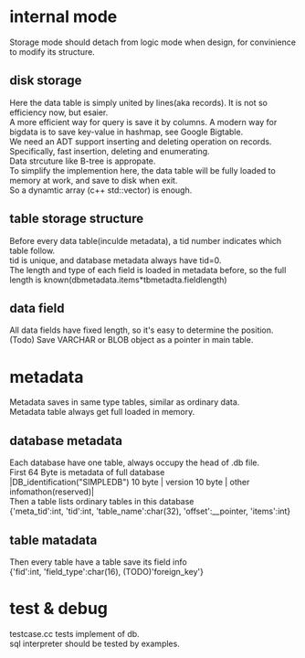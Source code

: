 # internal mode  
Storage mode should detach from logic mode when design, for convinience to modify its structure.  
## disk storage  
Here the data table is simply united by lines(aka records). It is not so efficiency now, but esaier.  
A more efficient way for query is save it by columns. A modern way for bigdata is to save key-value in hashmap, see Google Bigtable.  
We need an ADT support inserting and deleting operation on records. Specifically, fast insertion, deleting and enumerating.  
Data strcuture like B-tree is appropate.  
To simplify the implemention here, the data table will be fully loaded to memory at work, and save to disk when exit.  
So a dynamtic array (c++ std::vector) is enough.  
## table storage structure  
Before every data table(inculde metadata), a tid number indicates which table follow.  
tid is unique, and database metadata always have tid=0.  
The length and type of each field is loaded in metadata before, so the full length is known(dbmetadata.items*tbmetadta.fieldlength)  
## data field  
All data fields have fixed length, so it's easy to determine the position.  
(Todo) Save VARCHAR or BLOB object as a pointer in main table.  

# metadata  
Metadata saves in same type tables, similar as ordinary data.  
Metadata table always get full loaded in memory.  
## database metadata  
Each database have one table, always occupy the head of .db file.  
First 64 Byte is metadata of full database  
|DB_identification("SIMPLEDB") 10 byte | version 10 byte | other infomathon(reserved)|   
Then a table lists ordinary tables in this database    
{'meta_tid':int, 'tid':int, 'table_name':char(32), 'offset':__pointer, 'items':int}  
## table matadata  
Then every table have a table save its field info  
{'fid':int, 'field_type':char(16), (TODO)'foreign_key'}  

# test & debug  
testcase.cc tests implement of db.  
sql interpreter should be tested by examples.  